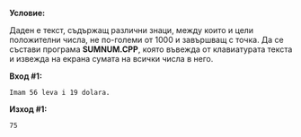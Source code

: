 **Условие:**

Даден е текст, съдържащ различни знаци, между които и цели положителни числа, не по-големи от 1000 и завършващ с точка. Да се състави програма **SUMNUM.CPP**, която въвежда от клавиатурата текста и извежда на екрана сумата на всички числа в него.

**Вход #1:**

	Imam 56 leva i 19 dolara.

**Изход #1:**

	75